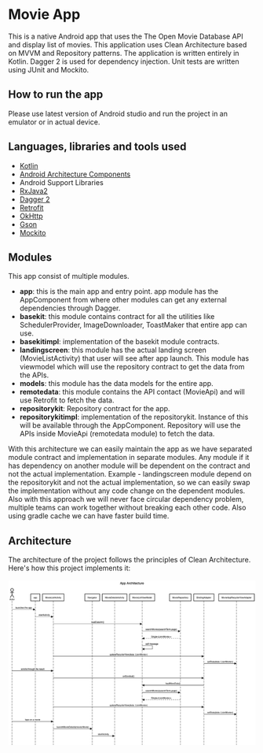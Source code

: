 # Movie App
This is a native Android app that uses the The Open Movie Database API and display list of movies. This application uses Clean Architecture based on MVVM and Repository patterns. The application is written entirely in Kotlin. Dagger 2 is used for dependency injection. Unit tests are written using JUnit and Mockito.

## How to run the app
Please use latest version of Android studio and run the project in an emulator or in actual device.

## Languages, libraries and tools used

* [Kotlin](https://kotlinlang.org/)
* [Android Architecture Components](https://developer.android.com/topic/libraries/architecture/index.html)
* Android Support Libraries
* [RxJava2](https://github.com/ReactiveX/RxJava/wiki/What's-different-in-2.0)
* [Dagger 2](https://github.com/google/dagger)
* [Retrofit](http://square.github.io/retrofit/)
* [OkHttp](http://square.github.io/okhttp/)
* [Gson](https://github.com/google/gson)
* [Mockito](http://site.mockito.org/)

## Modules
This app consist of multiple modules.
* **app**: this is the main app and entry point. app module has the AppComponent from where other modules can get any external dependencies through Dagger.
* **basekit**: this module contains contract for all the utilities like SchedulerProvider, ImageDownloader, ToastMaker that entire app can use.
* **basekitimpl**: implementation of the basekit module contracts.
* **landingscreen**: this module has the actual landing screen (MovieListActivity) that user will see after app launch. This module has viewmodel which will use the repository contract to get the data from the APIs.
* **models**: this module has the data models for the entire app.
* **remotedata**: this module contains the API contact (MovieApi) and will use Retrofit to fetch the data.
* **repositorykit**: Repository contract for the app.
* **repositorykitimpl**: implementation of the repositorykit. Instance of this will be available through the AppComponent. Repository will use the APIs inside MovieApi (remotedata module) to fetch the data.

With this architecture we can easily maintain the app as we have separated module contract and implementation in separate modules. Any module if it has dependency on another module will be dependent on the contract and not the actual implementation. Example - landingscreen module depend on the repositorykit and not the actual implementation, so we can easily swap the implementation without any code change on the dependent modules. Also with this approach we will never face circular dependency problem, multiple teams can work together without breaking each other code. Also using gradle cache we can have faster build time.

## Architecture
The architecture of the project follows the principles of Clean Architecture. Here's how this project implements it:
<br/>
<br/>
![architecture](images/App_Architecture.png)
